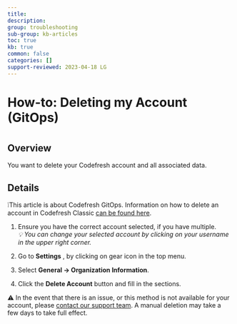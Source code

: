 ```yaml
---
title: 
description: 
group: troubleshooting
sub-group: kb-articles
toc: true
kb: true
common: false
categories: []
support-reviewed: 2023-04-18 LG
---
```


# How-to: Deleting my Account (GitOps)

#

## Overview

You want to delete your Codefresh account and all associated data.

## Details

❕This article is about Codefresh GitOps. Information on how to delete an
account in Codefresh Classic [can be found
here](https://support.codefresh.io/hc/en-us/articles/360015103880).

  1. Ensure you have the correct account selected, if you have multiple.  
 _💡 You can change your selected account by clicking on your username in the
upper right corner._

  2. Go to **Settings** , by clicking on gear icon in the top menu.
  3. Select **General → Organization Information**.
  4. Click the **Delete Account** button and fill in the sections.

⚠️ In the event that there is an issue, or this method is not available for
your account, please [contact our support
team](https://support.codefresh.io/hc/en-us/requests/new). A manual deletion
may take a few days to take full effect.

